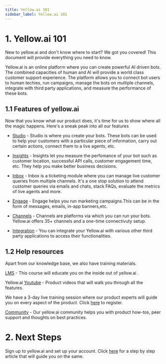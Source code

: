 ```yaml
---
title: Yellow.ai 101
sidebar_label: Yellow.ai 101
---
```


# 1. Yellow.ai 101

New to yellow.ai and don't know where to start? We got you covered! This document will provide everything you need to know.

Yellow.ai is an online platform where you can create powerful AI driven bots. The combined capacities of human and AI will provide a world class customer support experience. The platform allows you to connect bot users to human techies, run campaigns, manage the bots on multiple channels, integrate with third party applications, and measure the performance of these bots.

## 1.1 Features of yellow.ai

Now that you know what our product does, it's time for us to show where all the magic happens. Here's a sneak peak into all our features

* [Studio](https://docs.yellow.ai/docs/platform_concepts/studio/overview) - Studio is where you create your bots. These bots can be used to help your customers with a particular piece of information, carry out certain actions, connect them to a live agents, etc. 

* [Insights](https://docs.yellow.ai/docs/platform_concepts/growth/growth) - Insights let you measure the perfomance of your bot such as customer location, successful API calls, customer engagement time, etc. They help you make better business decisions. 

* [Inbox](https://docs.yellow.ai/docs/platform_concepts/inbox/inbox) - Inbox is a ticketing module where you can manage live customer queries from multiple channels. It's a one stop solution to attend customer queries via emails and chats, stack FAQs, evaluate the metrics of live agents and more. 

* [Engage](https://docs.yellow.ai/docs/platform_concepts/engagement/engage) - Engage helps you run marketing campaigns.This can be in the form of messages, emails, in-app banners,etc. 

* [Channels](https://docs.yellow.ai/docs/platform_concepts/channelConfiguration/overview) - Channels are platforms via which you can run your bots. Yellow.ai offers 35+ channels and a one-time connectivuty setup. 

* [Integration](https://docs.yellow.ai/docs/platform_concepts/appConfiguration/overview) - You can integrate your Yellow.ai with various other third party applications to access their functionalities. 

## 1.2 Help resources

Apart from our knowledge base, we also have training materials. 

[LMS](https://ascend.yellow.ai/) - This course will educate you on the inside out of yellow.ai . 

Yellow.ai [Youtube](https://www.youtube.com/channel/UCagDUPsrF0yS5KX1hckaUzw/videos) - Product videos that will walk you through all the features.

We have a 3-day live training session where our product experts will guide you on every aspect of the product. Click [here](https://ascend.yellow.ai/training-registration) to register.

[Community](https://community.yellow.ai/) - Our yellow.ai community helps you with product how-tos, peer support and thoughts on best practices.

# 2. Next Steps

Sign up to yellow.ai and set up your account. Click [here](https://docs.yellow.ai/docs/platform_concepts/getting-started) for a step by step article that will guide you on the same.
